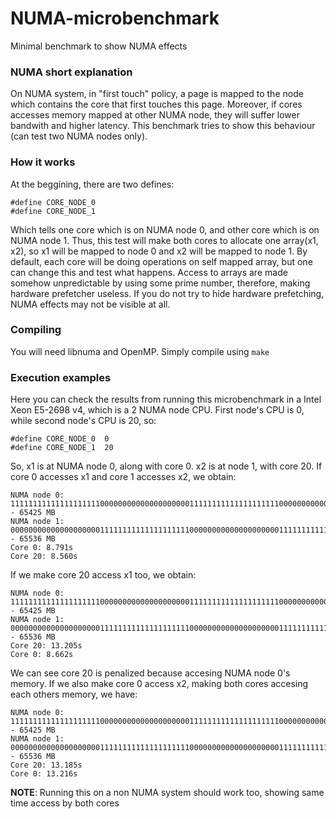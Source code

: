 # NUMA-microbenchmark

Minimal benchmark to show NUMA effects

### NUMA short explanation

On NUMA system, in "first touch" policy, a page is mapped to the node which contains
the core that first touches this page. Moreover, if cores accesses memory mapped at other NUMA node,
they will suffer lower bandwith and higher latency.
This benchmark tries to show this behaviour (can test two NUMA nodes only).

### How it works
At the beggining, there are two defines:

```
#define CORE_NODE_0
#define CORE_NODE_1
```

Which tells one core which is on NUMA node 0, and other core which is on NUMA node 1. Thus, this test will make
both cores to allocate one array(x1, x2), so x1 will be mapped to node 0 and x2 will be mapped to node 1. By default,
each core will be doing operations on self mapped array, but one can change this and test what happens. Access to arrays are
made somehow unpredictable by using some prime number, therefore, making hardware prefetcher useless. If you do not
try to hide hardware prefetching, NUMA effects may not be visible at all.

### Compiling
You will need libnuma and OpenMP. Simply compile using ``make``

### Execution examples
Here you can check the results from running this microbenchmark in a Intel Xeon E5-2698 v4, which is a
2 NUMA node CPU. First node's CPU is 0, while second node's CPU is 20, so:

```
#define CORE_NODE_0  0
#define CORE_NODE_1  20
```

So, x1 is at NUMA node 0, along with core 0. x2 is at node 1, with core 20. If core 0 accesses x1 and core 1
accesses x2, we obtain:

```
NUMA node 0: 11111111111111111111000000000000000000001111111111111111111100000000000000000000 - 65425 MB
NUMA node 1: 00000000000000000000111111111111111111110000000000000000000011111111111111111111 - 65536 MB
Core 0: 8.791s
Core 20: 8.560s
```

If we make core 20 access x1 too, we obtain:

```
NUMA node 0: 11111111111111111111000000000000000000001111111111111111111100000000000000000000 - 65425 MB
NUMA node 1: 00000000000000000000111111111111111111110000000000000000000011111111111111111111 - 65536 MB
Core 20: 13.205s
Core 0: 8.662s
```

We can see core 20 is penalized because accesing NUMA node 0's memory. If we also make core 0 access x2, making
both cores accesing each others memory, we have:

```
NUMA node 0: 11111111111111111111000000000000000000001111111111111111111100000000000000000000 - 65425 MB
NUMA node 1: 00000000000000000000111111111111111111110000000000000000000011111111111111111111 - 65536 MB
Core 20: 13.185s
Core 0: 13.216s
```

__NOTE__: Running this on a non NUMA system should work too, showing same time access by both cores
